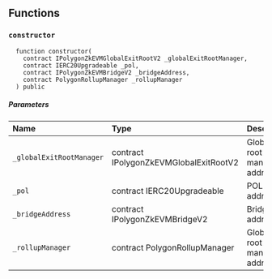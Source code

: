 ## Functions

### `constructor`

```solidity
  function constructor(
    contract IPolygonZkEVMGlobalExitRootV2 _globalExitRootManager,
    contract IERC20Upgradeable _pol,
    contract IPolygonZkEVMBridgeV2 _bridgeAddress,
    contract PolygonRollupManager _rollupManager
  ) public
```

##### Parameters

| Name | Type | Description                                                          |
| :--- | :--- | :------------------------------------------------------------------- |
|`_globalExitRootManager` | contract IPolygonZkEVMGlobalExitRootV2 | Global exit root manager address
|`_pol` | contract IERC20Upgradeable | POL token address
|`_bridgeAddress` | contract IPolygonZkEVMBridgeV2 | Bridge address
|`_rollupManager` | contract PolygonRollupManager | Global exit root manager address

